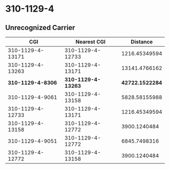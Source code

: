 # 310-1129-4
## Unrecognized Carrier


| CGI | Nearest CGI | Distance |
|-----|-------------|----------|
| 310-1129-4-13171 | 310-1129-4-12733 | 1216.45349594 |
| 310-1129-4-13263 | 310-1129-4-13171 | 13141.4766162 |
| **310-1129-4-8306** | **310-1129-4-13263** | **42722.1522284** |
| 310-1129-4-9061 | 310-1129-4-13158 | 5828.58155988 |
| 310-1129-4-12733 | 310-1129-4-13171 | 1216.45349594 |
| 310-1129-4-13158 | 310-1129-4-12772 | 3900.1240484 |
| 310-1129-4-9051 | 310-1129-4-12772 | 6845.7498316 |
| 310-1129-4-12772 | 310-1129-4-13158 | 3900.1240484 |
